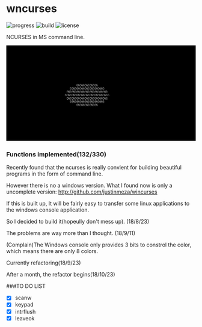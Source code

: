 # wncurses
![progress](http://progressed.io/bar/40?title=progress) ![build](https://img.shields.io/badge/build-passing-brightgreen.svg) ![license](https://img.shields.io/badge/license-WTFPL-brightgreen.svg)

NCURSES in MS command line.

![](pics/ball.gif)

### Functions implemented(132/330)

Recently found that the ncurses is really convient for building beautiful programs in the form of command line.

However there is no a windows version. What I found now is only a uncomplete version: <http://github.com/justinmeza/wincurses>

If this is built up, It will be fairly easy to transfer some linux applications to the windows console application.

So I decided to build it(hopeully don't mess up). (18/8/23)

The problems are way more than I thought. (18/9/11)

(Complain)The Windows console only provides 3 bits to constrol the color, which means there are only 8 colors.

Currently refactoring(18/9/23)

After a month, the refactor begins(18/10/23)


###TO DO LIST
- [x] scanw
- [x] keypad
- [x] intrflush
- [x] leaveok

